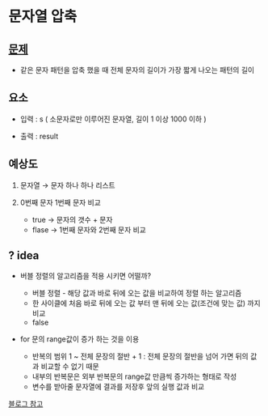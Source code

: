 # 문자열 압축

## [문제](https://school.programmers.co.kr/learn/courses/30/lessons/60057)

- 같은 문자 패턴을 압축 했을 때 전체 문자의 길이가 가장 짧게 나오는 패턴의 길이


## 요소

- 입력 : s ( 소문자로만 이루어진 문자열, 길이 1 이상 1000 이하 )

- 출력 : result


## 예상도

1. 문자열 → 문자 하나 하나 리스트 

2. 0번째 문자 1번째 문자 비교
    - true → 문자의 갯수 + 문자
    - flase → 1번째 문자와 2번째 문자 비교


## ? idea 

- 버블 정렬의 알고리즘을 적용 시키면 어떨까?
    - 버블 정렬 - 해당 값과 바로 뒤에 오는 값을 비교하여 정렬 하는 알고리즘
    - 한 사이클에 처음 바로 뒤에 오는 값 부터 맨 뒤에 오는 값(조건에 맞는 값) 까지 비교
    - false

- for 문의 range값이 증가 하는 것을 이용
    - 반복의 범위 1 ~ 전체 문장의 절반 + 1 : 전체 문장의 절반을 넘어 가면 뒤의 값과 비교할 수 없기 때문
    - 내부의 반복문은 외부 반복문의 range값 만큼씩 증가하는 형태로 작성
    - 변수를 받아줄 문자열에 결과를 저장후 앞의 실행 값과 비교


[블로그 참고](https://devmath.tistory.com/102)